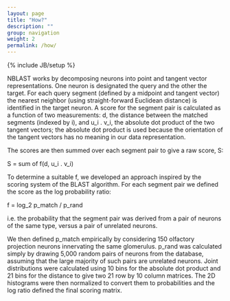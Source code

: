 ```yaml
---
layout: page
title: "How?"
description: ""
group: navigation
weight: 2
permalink: /how/
---
```

{% include JB/setup %}

<link rel="stylesheet" href="//cdnjs.cloudflare.com/ajax/libs/KaTeX/0.2.0/katex.min.css">
<script src="//cdnjs.cloudflare.com/ajax/libs/KaTeX/0.2.0/katex.min.js"></script>

NBLAST works by decomposing neurons into point and tangent vector representations.
One neuron is designated the query and the other the target.
For each query segment (defined by a midpoint and tangent vector) the nearest neighbor (using straight-forward Euclidean distance) is identified in the target neuron.
A score for the segment pair is calculated as a function of two measurements: <span id="katexd">d</span>, the distance between the matched segments (indexed by <span id="katexi">i</span>), and <span id="katexdotprod">u_i . v_i</span>, the absolute dot product of the two tangent vectors; the absolute dot product is used because the orientation of the tangent vectors has no meaning in our data representation.

The scores are then summed over each segment pair to give a raw score, <span id="katexs">S</span>:
<p><span id="katexscore">S = sum of f(d, u_i . v_i)</span></p>
To determine a suitable <span id="katexf">f</span>, we developed an approach inspired by the scoring system of the BLAST algorithm.
For each segment pair we defined the score as the log probability ratio:
<p><span id="katexlogodds">f = log_2 p_match / p_rand</span></p>
i.e. the probability that the segment pair was derived from a pair of neurons of the same type, versus a pair of unrelated neurons.

We then defined <span id="katexpmatch">p_match</span> empirically by considering 150 olfactory projection neurons innervating the same glomerulus.
<span id="katexprand">p_rand</span> was calculated simply by drawing 5,000 random pairs of neurons from the database, assuming that the large majority of such pairs are unrelated neurons.
Joint distributions were calculated using 10 bins for the absolute dot product and 21 bins for the distance to give two 21 row by 10 column matrices.
The 2D histograms were then normalized to convert them to probabilities and the log ratio defined the final scoring matrix.

<script>
katex.render("d", katexd);
katex.render("i", katexi);
katex.render("|\\vec{u_i} \\cdot \\vec{v_i}|", katexdotprod);
katex.render("S", katexs);
katex.render("\\displaystyle S(\\text{query}, \\text{target}) = \\sum_{i=1}^{n} f(d_i, |\\vec{u_i} \\cdot \\vec{v_i}|).", katexscore);
katex.render("f", katexf);
katex.render("\\displaystyle f = \\log_2 \\frac{p_\\text{match}}{p_\\text{rand}},", katexlogodds);
katex.render("p_\\text{match}", katexpmatch);
katex.render("p_\\text{rand}", katexprand);
</script> 